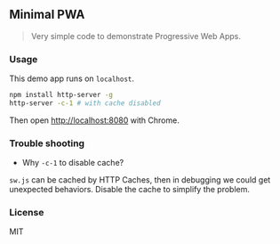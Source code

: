 
Minimal PWA
----

> Very simple code to demonstrate Progressive Web Apps.

### Usage

This demo app runs on `localhost`.

```bash
npm install http-server -g
http-server -c-1 # with cache disabled
```

Then open <http://localhost:8080> with Chrome.

### Trouble shooting

* Why `-c-1` to disable cache?

`sw.js` can be cached by HTTP Caches, then in debugging we could get unexpected behaviors. Disable the cache to simplify the problem.

### License

MIT

